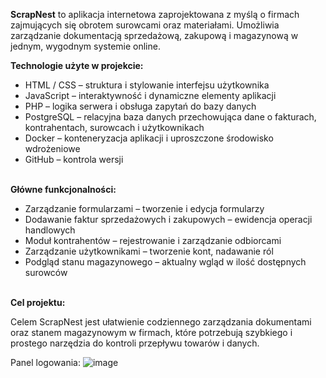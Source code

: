 **ScrapNest** to aplikacja internetowa zaprojektowana z myślą o firmach zajmujących się obrotem surowcami oraz materiałami. Umożliwia zarządzanie dokumentacją sprzedażową, zakupową i magazynową w jednym, wygodnym systemie online.

**Technologie użyte w projekcie:**
- HTML / CSS – struktura i stylowanie interfejsu użytkownika
- JavaScript – interaktywność i dynamiczne elementy aplikacji
- PHP – logika serwera i obsługa zapytań do bazy danych
- PostgreSQL – relacyjna baza danych przechowująca dane o fakturach, kontrahentach, surowcach i użytkownikach
- Docker – konteneryzacja aplikacji i uproszczone środowisko wdrożeniowe
- GitHub – kontrola wersji<br><br>

**Główne funkcjonalności:**
- Zarządzanie formularzami – tworzenie i edycja formularzy
- Dodawanie faktur sprzedażowych i zakupowych – ewidencja operacji handlowych
- Moduł kontrahentów – rejestrowanie i zarządzanie odbiorcami 
- Zarządzanie użytkownikami – tworzenie kont, nadawanie ról
- Podgląd stanu magazynowego – aktualny wgląd w ilość dostępnych surowców<br><br>

**Cel projektu:**

Celem ScrapNest jest ułatwienie codziennego zarządzania dokumentami oraz stanem magazynowym w firmach, które potrzebują szybkiego i prostego narzędzia do kontroli przepływu towarów i danych.


Panel logowania:
![image](https://github.com/user-attachments/assets/ceb8b865-a097-4c93-9c7a-2b56e68d1b58)
